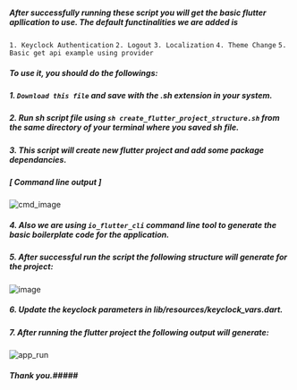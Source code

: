 ##### After successfully running these script you will get the basic flutter apllication to use. The default functinalities we are added is

`1. Keyclock Authentication`
`2. Logout`
`3. Localization`
`4. Theme Change`
`5. Basic get api example using provider`



##### To use it, you should do the followings:

##### 1. `Download this file` and save with the .sh extension in your system.

##### 2. Run sh script file using `sh create_flutter_project_structure.sh` from the same directory of your terminal where you saved sh file.

##### 3. This script will create new flutter project and add some package dependancies.



##### [ Command line output ]


![cmd_image](https://user-images.githubusercontent.com/106060767/213659983-111d4afd-fee1-4cde-b559-ecc43038b500.png)


##### 4. Also we are using `io_flutter_cli` command line tool to generate the basic boilerplate code for the application.

##### 5. After successful run the script the following structure will generate for the project:

![image](https://user-images.githubusercontent.com/106060767/211762175-ceef353d-b152-4dc8-976e-186f445a3a03.png)

##### 6. Update the keyclock parameters in lib/resources/keyclock_vars.dart.

##### 7. After running the flutter project the following output will generate:

![app_run](https://user-images.githubusercontent.com/106060767/213652411-c625beec-2afa-4237-b2c3-fc8d192655d2.png)

##### Thank you.#####
